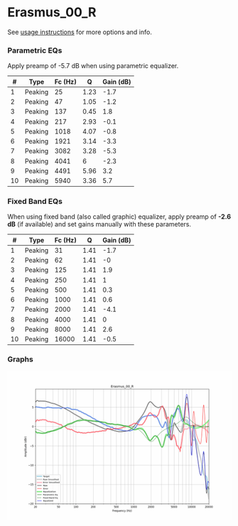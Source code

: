 # Erasmus_00_R
See [usage instructions](https://github.com/jaakkopasanen/AutoEq#usage) for more options and info.

### Parametric EQs
Apply preamp of -5.7 dB when using parametric equalizer.

|   # | Type    |   Fc (Hz) |    Q |   Gain (dB) |
|-----|---------|-----------|------|-------------|
|   1 | Peaking |        25 | 1.23 |        -1.7 |
|   2 | Peaking |        47 | 1.05 |        -1.2 |
|   3 | Peaking |       137 | 0.45 |         1.8 |
|   4 | Peaking |       217 | 2.93 |        -0.1 |
|   5 | Peaking |      1018 | 4.07 |        -0.8 |
|   6 | Peaking |      1921 | 3.14 |        -3.3 |
|   7 | Peaking |      3082 | 3.28 |        -5.3 |
|   8 | Peaking |      4041 | 6    |        -2.3 |
|   9 | Peaking |      4491 | 5.96 |         3.2 |
|  10 | Peaking |      5940 | 3.36 |         5.7 |

### Fixed Band EQs
When using fixed band (also called graphic) equalizer, apply preamp of **-2.6 dB** (if available) and set gains manually with these parameters.

|   # | Type    |   Fc (Hz) |    Q |   Gain (dB) |
|-----|---------|-----------|------|-------------|
|   1 | Peaking |        31 | 1.41 |        -1.7 |
|   2 | Peaking |        62 | 1.41 |        -0   |
|   3 | Peaking |       125 | 1.41 |         1.9 |
|   4 | Peaking |       250 | 1.41 |         1   |
|   5 | Peaking |       500 | 1.41 |         0.3 |
|   6 | Peaking |      1000 | 1.41 |         0.6 |
|   7 | Peaking |      2000 | 1.41 |        -4.1 |
|   8 | Peaking |      4000 | 1.41 |         0   |
|   9 | Peaking |      8000 | 1.41 |         2.6 |
|  10 | Peaking |     16000 | 1.41 |        -0.5 |

### Graphs
![](./Erasmus_00_R.png)
